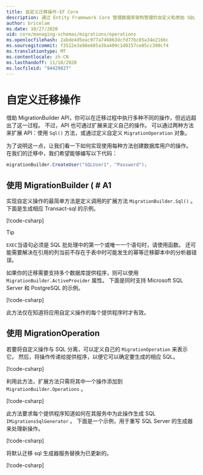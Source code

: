 ```yaml
---
title: 自定义迁移操作-EF Core
description: 通过 Entity Framework Core 管理数据库架构管理的自定义和原始 SQL 迁移
author: bricelam
ms.date: 10/27/2020
uid: core/managing-schemas/migrations/operations
ms.openlocfilehash: 2abde4d5eac977a746863dcfd77bc85a34e2166c
ms.sourcegitcommit: f3512e3a98e685a3ba409c1d0157ce85cc390cf4
ms.translationtype: MT
ms.contentlocale: zh-CN
ms.lasthandoff: 11/10/2020
ms.locfileid: "94429827"
---
```

# <a name="custom-migrations-operations"></a>自定义迁移操作

借助 MigrationBuilder API，你可以在迁移过程中执行多种不同的操作，但远远超出了这一过程。 不过，API 也可通过扩展来定义自己的操作。 可以通过两种方法来扩展 API：使用 `Sql()` 方法，或通过定义自定义 `MigrationOperation` 对象。

为了说明这一点，让我们看一下如何实现使用每种方法创建数据库用户的操作。 在我们的迁移中，我们希望能够编写以下代码：

```csharp
migrationBuilder.CreateUser("SQLUser1", "Password");
```

## <a name="using-migrationbuildersql"></a>使用 MigrationBuilder ( # A1

实现自定义操作的最简单方法是定义调用的扩展方法 `MigrationBuilder.Sql()` 。 下面是生成相应 Transact-sql 的示例。

[!code-csharp[](../../../../samples/core/Schemas/Migrations/CustomOperationSql.cs#snippet_CustomOperationSql)]

> [!TIP]
> `EXEC`当语句必须是 SQL 批处理中的第一个或唯一一个语句时，请使用函数。 还可能需要解决在引用的列当前不存在于表中时可能发生的幂等迁移脚本中的分析器错误。

如果你的迁移需要支持多个数据库提供程序，则可以使用 `MigrationBuilder.ActiveProvider` 属性。 下面是同时支持 Microsoft SQL Server 和 PostgreSQL 的示例。

[!code-csharp[](../../../../samples/core/Schemas/Migrations/CustomOperationMultiSql.cs#snippet_CustomOperationMultiSql)]

此方法仅在知道将应用自定义操作的每个提供程序时才有效。

## <a name="using-a-migrationoperation"></a>使用 MigrationOperation

若要将自定义操作与 SQL 分离，可以定义自己的 `MigrationOperation` 来表示它。 然后，将操作传递给提供程序，以便它可以确定要生成的相应 SQL。

[!code-csharp[](../../../../samples/core/Schemas/Migrations/CustomOperation.cs#snippet_CreateUserOperation)]

利用此方法，扩展方法只需将其中一个操作添加到 `MigrationBuilder.Operations` 。

[!code-csharp[](../../../../samples/core/Schemas/Migrations/CustomOperation.cs#snippet_MigrationBuilderExtension)]

此方法要求每个提供程序知道如何在其服务中为此操作生成 SQL `IMigrationsSqlGenerator` 。 下面是一个示例，用于重写 SQL Server 的生成器来处理新操作。

[!code-csharp[](../../../../samples/core/Schemas/Migrations/CustomOperation.cs#snippet_MigrationsSqlGenerator)]

将默认迁移 sql 生成器服务替换为已更新的。

[!code-csharp[](../../../../samples/core/Schemas/Migrations/CustomOperation.cs#snippet_OnConfiguring)]
